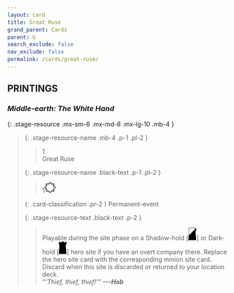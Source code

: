 ```yaml
---
layout: card
title: Great Ruse
grand_parent: Cards
parent: G
search_exclude: false
nav_exclude: false
permalink: /cards/great-ruse/
---
```


## PRINTINGS


### _Middle-earth: The White Hand_

{: .stage-resource .mx-sm-6 .mx-md-8 .mx-lg-10 .mb-4 }
> {: .stage-resource-name .mb-4 .p-1 .pl-2 }
> > <div class="card-mp">1</div>
> > <div class="card-name">Great Ruse</div>
>
> {: .stage-resource-name .black-text .p-1 .pl-2 }
> > 1![](/assets/images/stage-point.svg)
>
> {: .card-classification .pr-2 }
> Permanent-event
>
> {: .stage-resource-text .black-text .p-2 }
> > Playable during the site phase on a Shadow-hold \[![](/assets/images/shadow-hold.svg)] or Dark-hold \[![](/assets/images/dark-hold.svg)] hero site if you have an overt company there. Replace the hero site card with the corresponding minion site card. Discard when this site is discarded or returned to your location deck.   <br>_“‘Thief, thief, thief!’”_ ***---&#65279;Hob***  
> 
